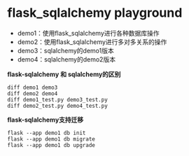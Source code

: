 # flask_sqlalchemy playground

- demo1：使用flask_sqlalchemy进行各种数据库操作
- demo2：使用flask_sqlalchemy进行多对多关系的操作
- demo3：sqlalchemy的demo1版本
- demo4：sqlalchemy的demo2版本

**flask-sqlalchemy 和 sqlalchemy的区别**

```
diff demo1 demo3
diff demo2 demo4
diff demo1_test.py demo3_test.py
diff demo2_test.py demo4_test.py
```

**flask-sqlalchemy支持迁移**
```
flask --app demo1 db init
flask --app demo1 db migrate
flask --app demo1 db upgrade
```
